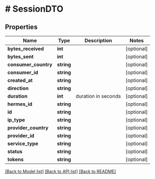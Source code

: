 # # SessionDTO

## Properties

Name | Type | Description | Notes
------------ | ------------- | ------------- | -------------
**bytes_received** | **int** |  | [optional]
**bytes_sent** | **int** |  | [optional]
**consumer_country** | **string** |  | [optional]
**consumer_id** | **string** |  | [optional]
**created_at** | **string** |  | [optional]
**direction** | **string** |  | [optional]
**duration** | **int** | duration in seconds | [optional]
**hermes_id** | **string** |  | [optional]
**id** | **string** |  | [optional]
**ip_type** | **string** |  | [optional]
**provider_country** | **string** |  | [optional]
**provider_id** | **string** |  | [optional]
**service_type** | **string** |  | [optional]
**status** | **string** |  | [optional]
**tokens** | **string** |  | [optional]

[[Back to Model list]](../../README.md#models) [[Back to API list]](../../README.md#endpoints) [[Back to README]](../../README.md)
